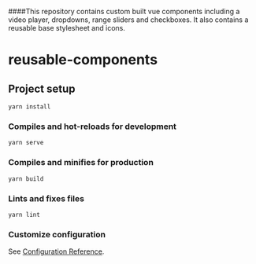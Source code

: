 ####This repository contains custom built vue components including a video player, dropdowns, range sliders and checkboxes.
It also contains a reusable base stylesheet and icons.

# reusable-components

## Project setup
```
yarn install
```

### Compiles and hot-reloads for development
```
yarn serve
```

### Compiles and minifies for production
```
yarn build
```

### Lints and fixes files
```
yarn lint
```

### Customize configuration
See [Configuration Reference](https://cli.vuejs.org/config/).
